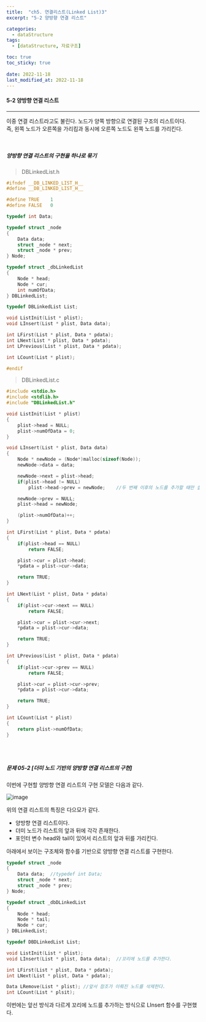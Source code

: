 ```yaml
---
title:  "ch5. 연결리스트(Linked List)3"
excerpt: "5-2 양방향 연결 리스트"

categories:
  - dataStructure
tags:
  - [dataStructure, 자료구조]

toc: true
toc_sticky: true
 
date: 2022-11-18
last_modified_at: 2022-11-18
---
```


#### 5-2 양방향 연결 리스트
---

이중 연결 리스트라고도 불린다. 노드가 양쪽 방향으로 연결된 구조의 리스트이다.  
즉, 왼쪽 노드가 오른쪽을 가리킴과 동시에 오른쪽 노드도 왼쪽 노드를 가리킨다.

<br>

##### 양방향 연결 리스트의 구현을 하나로 묶기

>DBLinkedList.h  

```c
#ifndef __DB_LINKED_LIST_H__
#define __DB_LINKED_LIST_H__

#define TRUE	1
#define FALSE	0

typedef int Data;

typedef struct _node
{
	Data data;
	struct _node * next;
	struct _node * prev;
} Node;

typedef struct _dbLinkedList
{
	Node * head;
	Node * cur;
	int numOfData;
} DBLinkedList;

typedef DBLinkedList List;

void ListInit(List * plist);
void LInsert(List * plist, Data data);

int LFirst(List * plist, Data * pdata);
int LNext(List * plist, Data * pdata);
int LPrevious(List * plist, Data * pdata);

int LCount(List * plist);

#endif
```

>DBLinkedList.c  

```c
#include <stdio.h>
#include <stdlib.h>
#include "DBLinkedList.h"

void ListInit(List * plist)
{
	plist->head = NULL;
	plist->numOfData = 0;
}

void LInsert(List * plist, Data data)
{
	Node * newNode = (Node*)malloc(sizeof(Node));
	newNode->data = data;

	newNode->next = plist->head;
	if(plist->head != NULL)
		plist->head->prev = newNode;	//두 번째 이후의 노드를 추가할 때만 실행

	newNode->prev = NULL;
	plist->head = newNode;

	(plist->numOfData)++;
}

int LFirst(List * plist, Data * pdata)
{
	if(plist->head == NULL)
		return FALSE;

	plist->cur = plist->head;
	*pdata = plist->cur->data;

	return TRUE;
}

int LNext(List * plist, Data * pdata)
{
	if(plist->cur->next == NULL)
		return FALSE;

	plist->cur = plist->cur->next;
	*pdata = plist->cur->data;

	return TRUE;
}

int LPrevious(List * plist, Data * pdata)
{
	if(plist->cur->prev == NULL)
		return FALSE;

	plist->cur = plist->cur->prev;
	*pdata = plist->cur->data;

	return TRUE;
}

int LCount(List * plist)
{
	return plist->numOfData;
}
```

<br>
<br>

##### 문제 05-2 [더미 노드 기반의 양방향 연결 리스트의 구현]  

이번에 구현할 양방향 연결 리스트의 구현 모델은 다음과 같다.  

![image](https://user-images.githubusercontent.com/106606698/206334986-97b75e2a-cddb-4aa8-b779-b2a0c7061cb5.png)

위의 연결 리스트의 특징은 다으모가 같다.  

- 양방향 연결 리스트이다.  
- 더미 노드가 리스트의 앞과 뒤에 각각 존재한다.  
- 포인터 변수 head와 tail이 있어서 리스트의 앞과 뒤를 가리킨다.  

아래에서 보이는 구조체와 함수를 기반으로 양방향 연결 리스트를 구현한다.  

```c
typedef struct _node
{
	Data data;	//typedef int Data;
	struct _node * next;
	struct _node * prev;
} Node;

typedef struct _dbDLinkedList
{
	Node * head;
	Node * tail;
	Node * cur;
} DBLinkedList;

typedef DBDLinkedList List;

void ListInit(List * plist);
void LInsert(List * plist, Data data);	//꼬리에 노드를 추가한다.

int LFirst(List * plist, Data * pdata);
int LNext(List * plist, Data * pdata);

Data LRemove(List * plist);	//앞서 참조가 이뤄진 노드를 삭제한다.
int LCount(List * plsit);
```

이번에는 앞선 방식과 다르게 꼬리에 노드를 추가하는 방식으로 LInsert 함수를 구현했다. 